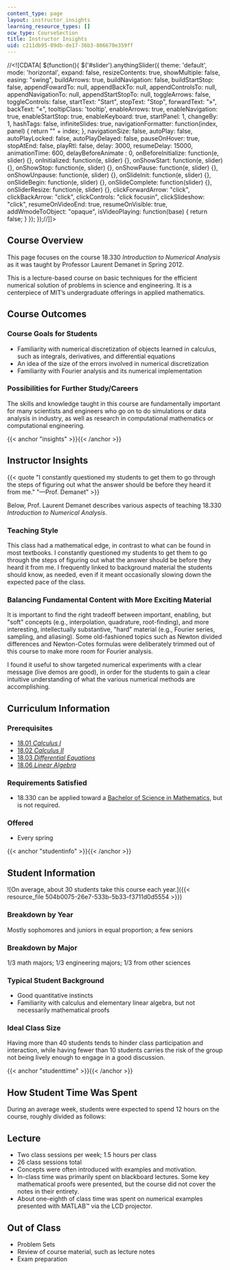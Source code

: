 ```yaml
---
content_type: page
layout: instructor_insights
learning_resource_types: []
ocw_type: CourseSection
title: Instructor Insights
uid: c211db95-89db-de17-36b3-806670e359ff
---
```


//\<!\[CDATA\[ $(function(){ $('#slider').anythingSlider({ theme: 'default', mode: 'horizontal', expand: false, resizeContents: true, showMultiple: false, easing: "swing", buildArrows: true, buildNavigation: false, buildStartStop: false, appendFowardTo: null, appendBackTo: null, appendControlsTo: null, appendNavigationTo: null, appendStartStopTo: null, toggleArrows: false, toggleControls: false, startText: "Start", stopText: "Stop", forwardText: "&raquo;", backText: "&laquo;", tooltipClass: 'tooltip', enableArrows: true, enableNavigation: true, enableStartStop: true, enableKeyboard: true, startPanel: 1, changeBy: 1, hashTags: false, infiniteSlides: true, navigationFormatter: function(index, panel) { return "" + index; }, navigationSize: false, autoPlay: false, autoPlayLocked: false, autoPlayDelayed: false, pauseOnHover: true, stopAtEnd: false, playRtl: false, delay: 3000, resumeDelay: 15000, animationTime: 600, delayBeforeAnimate : 0, onBeforeInitialize: function(e, slider) {}, onInitialized: function(e, slider) {}, onShowStart: function(e, slider) {}, onShowStop: function(e, slider) {}, onShowPause: function(e, slider) {}, onShowUnpause: function(e, slider) {}, onSlideInit: function(e, slider) {}, onSlideBegin: function(e, slider) {}, onSlideComplete: function(slider) {}, onSliderResize: function(e, slider) {}, clickForwardArrow: "click", clickBackArrow: "click", clickControls: "click focusin", clickSlideshow: "click", resumeOnVideoEnd: true, resumeOnVisible: true, addWmodeToObject: "opaque", isVideoPlaying: function(base) { return false; } }); });//\]\]>

Course Overview
---------------

This page focuses on the course 18.330 _Introduction to Numerical Analysis_ as it was taught by Professor Laurent Demanet in Spring 2012.

This is a lecture-based course on basic techniques for the efficient numerical solution of problems in science and engineering. It is a centerpiece of MIT’s undergraduate offerings in applied mathematics.

Course Outcomes
---------------

### Course Goals for Students

*   Familiarity with numerical discretization of objects learned in calculus, such as integrals, derivatives, and differential equations
*   An idea of the size of the errors involved in numerical discretization
*   Familiarity with Fourier analysis and its numerical implementation

### Possibilities for Further Study/Careers

The skills and knowledge taught in this course are fundamentally important for many scientists and engineers who go on to do simulations or data analysis in industry, as well as research in computational mathematics or computational engineering.

{{< anchor "insights" >}}{{< /anchor >}}

Instructor Insights
-------------------

{{< quote "I constantly questioned my students to get them to go through the steps of figuring out what the answer should be before they heard it from me." "—Prof. Demanet" >}}

Below, Prof. Laurent Demanet describes various aspects of teaching 18.330 _Introduction to Numerical Analysis_.

### Teaching Style

This class had a mathematical edge, in contrast to what can be found in most textbooks. I constantly questioned my students to get them to go through the steps of figuring out what the answer should be before they heard it from me. I frequently linked to background material the students should know, as needed, even if it meant occasionally slowing down the expected pace of the class.

### Balancing Fundamental Content with More Exciting Material

It is important to find the right tradeoff between important, enabling, but "soft" concepts (e.g., interpolation, quadrature, root-finding), and more interesting, intellectually substantive, "hard" material (e.g., Fourier series, sampling, and aliasing). Some old-fashioned topics such as Newton divided differences and Newton-Cotes formulas were deliberately trimmed out of this course to make more room for Fourier analysis.

I found it useful to show targeted numerical experiments with a clear message (live demos are good), in order for the students to gain a clear intuitive understanding of what the various numerical methods are accomplishing.

Curriculum Information
----------------------

### Prerequisites

*   [18.01 _Calculus I_](/courses/18-01-single-variable-calculus-fall-2006/)
*   [18.02 _Calculus II_](/courses/18-02-multivariable-calculus-fall-2007/)
*   [18.03 _Differential Equations_](/courses/18-03-differential-equations-spring-2010/)
*   [18.06 _Linear Algebra_](/courses/18-06-linear-algebra-spring-2010/)

### Requirements Satisfied

*   18.330 can be applied toward a [Bachelor of Science in Mathematics](http://catalog.mit.edu/degree-charts/mathematics-course-18/), but is not required.

### Offered

*   Every spring

{{< anchor "studentinfo" >}}{{< /anchor >}}

Student Information
-------------------

![On average, about 30 students take this course each year.]({{< resource_file 504b0075-26e7-533b-5b33-f3711d0d5554 >}})

### Breakdown by Year

Mostly sophomores and juniors in equal proportion; a few seniors

### Breakdown by Major

1/3 math majors; 1/3 engineering majors; 1/3 from other sciences

### Typical Student Background

*   Good quantitative instincts
*   Familiarity with calculus and elementary linear algebra, but not necessarily mathematical proofs

### Ideal Class Size

Having more than 40 students tends to hinder class participation and interaction, while having fewer than 10 students carries the risk of the group not being lively enough to engage in a good discussion.

{{< anchor "studenttime" >}}{{< /anchor >}}

How Student Time Was Spent
--------------------------

During an average week, students were expected to spend 12 hours on the course, roughly divided as follows:

Lecture
-------

*   Two class sessions per week; 1.5 hours per class
*   26 class sessions total
*   Concepts were often introduced with examples and motivation.
*   In-class time was primarily spent on blackboard lectures. Some key mathematical proofs were presented, but the course did not cover the notes in their entirety.
*   About one-eighth of class time was spent on numerical examples presented with MATLAB™ via the LCD projector.

Out of Class
------------

*   Problem Sets
*   Review of course material, such as lecture notes
*   Exam preparation